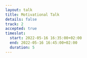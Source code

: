 ```yaml
---
layout: talk
title: Motivational Talk
details: false
track: 2
accepted: true
timeslot:
  start: 2022-05-16 16:35:00+02:00
  end: 2022-05-16 16:45:00+02:00
  duration: 5
---
```


<!-- empty //-->
